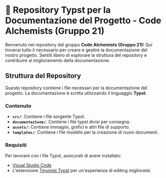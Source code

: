 # 🧪 Repository Typst per la Documentazione del Progetto - Code Alchemists (Gruppo 21)

Benvenuto nel repository del gruppo **Code Alchemists (Gruppo 21)**! Qui troverai tutto il necessario per creare e gestire la documentazione del nostro progetto. Sentiti libero di esplorare la struttura del repository e contribuire al miglioramento della documentazione.

## Struttura del Repository

Questo repository contiene i file necessari per la documentazione del progetto. La documentazione è scritta utilizzando il linguaggio **Typst**.

### Contenuto
- **`src/`**: Contiene i file sorgente Typst.
- **`documentazione/`**: Contiene i file typst divisi per consegna.
- **`assets/`**: Contiene immagini, grafici e altri file di supporto.
- **`templates/`**: Contiene i file modello per la creazione di nuovi documenti.

### Requisiti
Per lavorare con i file Typst, assicurati di avere installato:
- [Visual Studio Code](https://code.visualstudio.com/)
- L'estensione [Tinymist Typst](https://marketplace.visualstudio.com/items?itemName=myriad-dreamin.tinymist) per un'esperienza di editing migliorata\